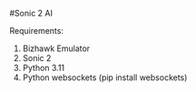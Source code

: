 #Sonic 2 AI

Requirements:

1. Bizhawk Emulator
2. Sonic 2
3. Python 3.11
4. Python websockets (pip install websockets)